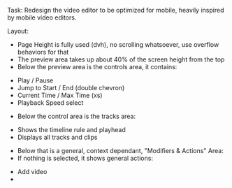
Task: Redesign the video editor to be optimized for mobile, heavily inspired by mobile video editors.

Layout:
- Page Height is fully used (dvh), no scrolling whatsoever, use overflow behaviors for that
- The preview area takes up about 40% of the screen height from the top
- Below the preview area is the controls area, it contains:
 * Play / Pause
 * Jump to Start / End (double chevron)
 * Current Time / Max Time (xs)
 * Playback Speed select
- Below the control area is the tracks area:
 * Shows the timeline rule and playhead
 * Displays all tracks and clips
- Below that is a general, context dependant, "Modifiers & Actions" Area:
 - If nothing is selected, it shows general actions:
  * Add video
  * 
